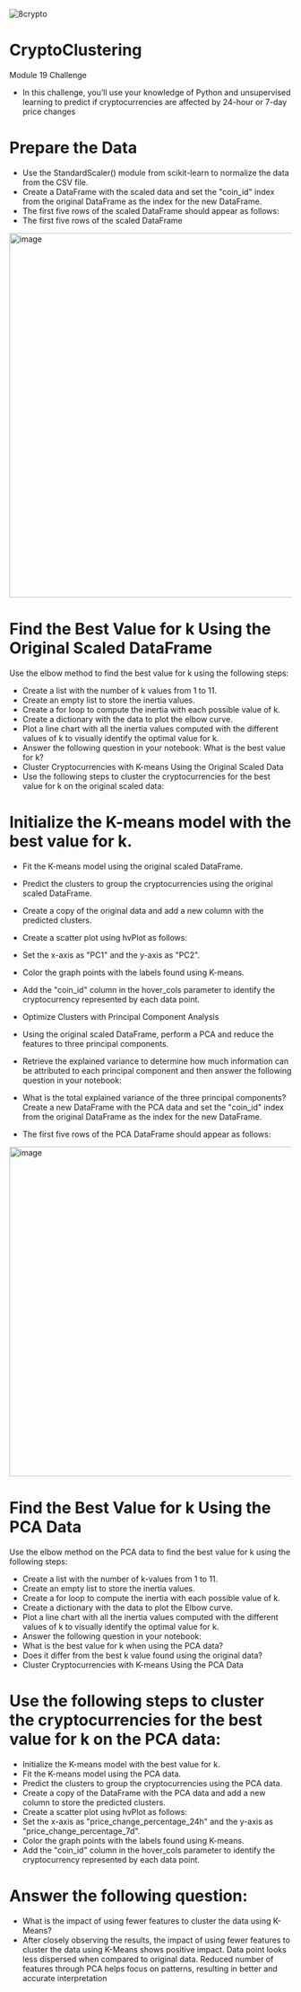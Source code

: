 ![8crypto](https://github.com/ranjini-rao/CryptoClustering/assets/143301151/6ad59c3a-5f55-49ea-8949-6ac1868424e7)


# CryptoClustering
Module 19 Challenge
- In this challenge, you’ll use your knowledge of Python and unsupervised learning to predict if cryptocurrencies are affected by 24-hour or 7-day price changes
  
# Prepare the Data
- Use the StandardScaler() module from scikit-learn to normalize the data from the CSV file.
- Create a DataFrame with the scaled data and set the "coin_id" index from the original DataFrame as the index for the new DataFrame.
- The first five rows of the scaled DataFrame should appear as follows:
- The first five rows of the scaled DataFrame
<img width="649" alt="image" src="https://github.com/ranjini-rao/CryptoClustering/assets/143301151/c5f3fdb1-3e79-4494-9903-9a59e6daf9f3">


# Find the Best Value for k Using the Original Scaled DataFrame
Use the elbow method to find the best value for k using the following steps:

- Create a list with the number of k values from 1 to 11.
- Create an empty list to store the inertia values.
- Create a for loop to compute the inertia with each possible value of k.
- Create a dictionary with the data to plot the elbow curve.
- Plot a line chart with all the inertia values computed with the different values of k to visually identify the optimal value for k.
- Answer the following question in your notebook: What is the best value for k?
- Cluster Cryptocurrencies with K-means Using the Original Scaled Data
- Use the following steps to cluster the cryptocurrencies for the best value for k on the original scaled data:

# Initialize the K-means model with the best value for k.
- Fit the K-means model using the original scaled DataFrame.
- Predict the clusters to group the cryptocurrencies using the original scaled DataFrame.
- Create a copy of the original data and add a new column with the predicted clusters.
- Create a scatter plot using hvPlot as follows:
- Set the x-axis as "PC1" and the y-axis as "PC2".
- Color the graph points with the labels found using K-means.
- Add the "coin_id" column in the hover_cols parameter to identify the cryptocurrency represented by each data point.
- Optimize Clusters with Principal Component Analysis
- Using the original scaled DataFrame, perform a PCA and reduce the features to three principal components.

- Retrieve the explained variance to determine how much information can be attributed to each principal component and then answer the following question in your notebook:
- What is the total explained variance of the three principal components?
Create a new DataFrame with the PCA data and set the "coin_id" index from the original DataFrame as the index for the new DataFrame.
- The first five rows of the PCA DataFrame should appear as follows:
<img width="587" alt="image" src="https://github.com/ranjini-rao/CryptoClustering/assets/143301151/b6b64247-11d2-45c7-a740-0d3d7dbd885e">


# Find the Best Value for k Using the PCA Data
Use the elbow method on the PCA data to find the best value for k using the following steps:

- Create a list with the number of k-values from 1 to 11.
- Create an empty list to store the inertia values.
- Create a for loop to compute the inertia with each possible value of k.
- Create a dictionary with the data to plot the Elbow curve.
- Plot a line chart with all the inertia values computed with the different values of k to visually identify the optimal value for k.
- Answer the following question in your notebook:
- What is the best value for k when using the PCA data?
- Does it differ from the best k value found using the original data?
- Cluster Cryptocurrencies with K-means Using the PCA Data
  
# Use the following steps to cluster the cryptocurrencies for the best value for k on the PCA data:

- Initialize the K-means model with the best value for k.
- Fit the K-means model using the PCA data.
- Predict the clusters to group the cryptocurrencies using the PCA data.
- Create a copy of the DataFrame with the PCA data and add a new column to store the predicted clusters.
- Create a scatter plot using hvPlot as follows:
- Set the x-axis as "price_change_percentage_24h" and the y-axis as "price_change_percentage_7d".
- Color the graph points with the labels found using K-means.
- Add the "coin_id" column in the hover_cols parameter to identify the cryptocurrency represented by each data point.

# Answer the following question:
- What is the impact of using fewer features to cluster the data using K-Means?
- After closely observing the results, the impact of using fewer features to cluster the data using K-Means shows positive impact. Data point looks less dispersed when compared to original data. Reduced number of features through PCA helps focus on patterns, resulting in better and accurate interpretation





